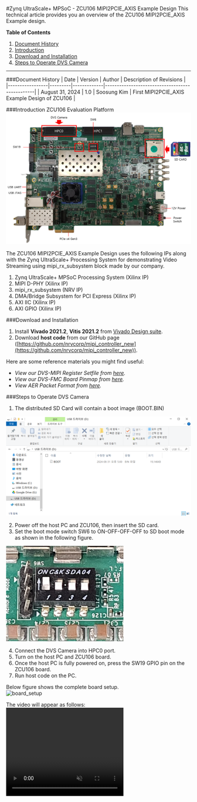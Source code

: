 #Zynq UltraScale+ MPSoC - ZCU106 MIPI2PCIE_AXIS Example Design
This technical article provides you an overview of the ZCU106 MIPI2PCIE_AXIS Example design.

**Table of Contents**

1. [Document History](#document-history)
2. [Introduction](#introduction)
3. [Download and Installation](#download-and-installation)
4. [Steps to Operate DVS Camera](#steps-to-operate-dvs-camera)

----


###Document History
| Date            | Version | Author      | Description of Revisions                       |
|-----------------|---------|-------------|------------------------------------------------|
| August 31, 2024 | 1.0     | Soosung Kim | First MIPI2PCIE_AXIS Example Design of ZCU106  |

###Introduction
ZCU106 Evaluation Platform <br>
<img src="https://github.com/nrvcorp/docs/blob/gh-pages/assets/projects/MIPI2PCIE_AXIS/imgs/zcu106.png?raw=true" alt="board_setup" width="" />

The ZCU106 MIPI2PCIE_AXIS Example Design uses the following IPs along with the Zynq UltraScale+ Processing System for demonstrating Video Streaming using mipi_rx_subsystem block made by our company.

1. Zynq UltraScale+ MPSoC Processing System (Xilinx IP)
2. MIPI D-PHY (Xilinx IP)
3. mipi_rx_subsystem (NRV IP)
4. DMA/Bridge Subsystem for PCI Express (Xilinx IP)
5. AXI IIC (Xilinx IP)
6. AXI GPIO (Xilinx IP)

###Download and Installation
1. Install __Vivado 2021.2__, __Vitis 2021.2__ from [Vivado Design suite](https://www.xilinx.com/support/download/index.html/content/xilinx/en/downloadNav/vivado-design-tools/archive.html).
2. Download __host code__ from our GitHub page ([https://github.com/nrvcorp/mipi_controller_new](https://github.com/nrvcorp/mipi_controller_new)).

Here are some reference materials you might find useful: <br>
- _View our DVS-MIPI Register Setfile from [here](https://nrvcorp.github.io/docs/register/DVS_MIPI/)._ <br>
- _View our DVS-FMC Board Pinmap from [here](https://nrvcorp.github.io/docs/datasheet/DVS_FMC/)._ <br>
- _View AER Packet Format from [here](https://github.com/nrvcorp/docs/blob/gh-pages/assets/datasheet/dvs_datasheet/aer_packet_format.pdf?raw=true)._


###Steps to Operate DVS Camera
1) The distributed SD Card will contain a boot image (BOOT.BIN)

<img src="https://github.com/nrvcorp/docs/blob/gh-pages/assets/projects/MIPI2PCIE_AXIS/imgs/boot_image.png?raw=true" alt="boot_image" width="" />

2) Power off the host PC and ZCU106, then insert the SD card. <br>
3) Set the boot mode switch SW6 to ON-OFF-OFF-OFF to SD boot mode as shown in the following figure. <br>
<img src="https://github.com/nrvcorp/docs/blob/gh-pages/assets/projects/MIPI2PCIE_AXIS/imgs/boot_mode.png?raw=true" alt="boot_mode" width="320" />

4) Connect the DVS Camera into HPC0 port. <br>
5) Turn on the host PC and ZCU106 board. <br>
6) Once the host PC is fully powered on, press the SW19 GPIO pin on the ZCU106 board. <br>
7) Run host code on the PC.


Below figure shows the complete board setup. <br>
<img src="https://github.com/nrvcorp/docs/blob/gh-pages/assets/projects/MIPI2PCIE_AXIS/imgs/board_setup.png?raw=true" alt="board_setup" width="320" />

The video will appear as follows: <br>
<video width="320" height="240" controls loop="" muted="" autoplay="">
    <source src="https://github.com/nrvcorp/docs/raw/gh-pages/assets/projects/MIPI2PCIE_AXIS/video/dvs_Streaming.mp4">
</video>
<br>
